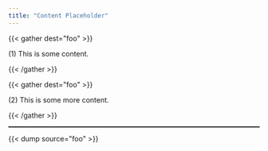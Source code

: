 ```yaml
---
title: "Content Placeholder"
---
```


{{< gather dest="foo" >}}

(1) This is some content.

{{< /gather >}}

{{< gather dest="foo" >}}

(2) This is some more content.

{{< /gather >}}

<p style="border-style: solid; border-width: 1px">

{{< dump source="foo" >}}

</p>
